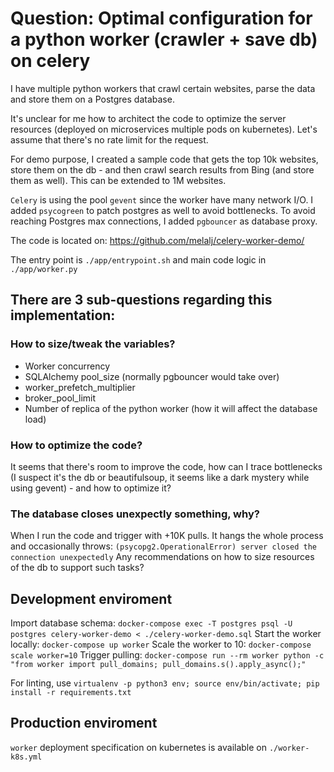 # Question: Optimal configuration for a python worker (crawler + save db) on celery

I have multiple python workers that crawl certain websites, parse the data and store them on a Postgres database.

It's unclear for me how to architect the code to optimize the server resources (deployed on microservices multiple pods on kubernetes). Let's assume that there's no rate limit for the request.

For demo purpose, I created a sample code that gets the top 10k websites, store them on the db - and then crawl search results from Bing (and store them as well). This can be extended to 1M websites.

`Celery` is using the pool `gevent` since the worker have many network I/O. 
I added `psycogreen` to patch postgres as well to avoid bottlenecks.
To avoid reaching Postgres max connections, I added `pgbouncer` as database proxy.

The code is located on:
https://github.com/melalj/celery-worker-demo/

The entry point is `./app/entrypoint.sh` and main code logic in `./app/worker.py`

## There are 3 sub-questions regarding this implementation:

### How to size/tweak the variables?
  - Worker concurrency
  - SQLAlchemy pool_size (normally pgbouncer would take over)
  - worker_prefetch_multiplier
  - broker_pool_limit
  - Number of replica of the python worker (how it will affect the database load)

### How to optimize the code?
It seems that there's room to improve the code, how can I trace bottlenecks (I suspect it's the db or beautifulsoup, it seems like a dark mystery while using gevent) - and how to optimize it?

### The database closes unexpectly something, why?
When I run the code and trigger with +10K pulls. It hangs the whole process and occasionally throws:
`(psycopg2.OperationalError) server closed the connection unexpectedly`
Any recommendations on how to size resources of the db to support such tasks?


## Development enviroment

Import database schema: `docker-compose exec -T postgres psql -U postgres celery-worker-demo < ./celery-worker-demo.sql`
Start the worker locally: `docker-compose up worker`
Scale the worker to 10: `docker-compose scale worker=10`
Trigger pulling: `docker-compose run --rm worker python -c "from worker import pull_domains; pull_domains.s().apply_async();"`

For linting, use `virtualenv -p python3 env; source env/bin/activate; pip install -r requirements.txt`

## Production enviroment

`worker` deployment specification on kubernetes is available on `./worker-k8s.yml`